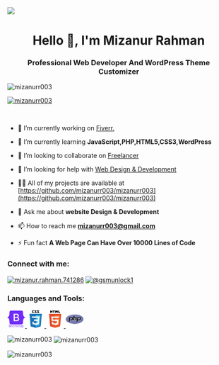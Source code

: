 <img src="https://www.canva.com/design/DAGu2FX9RdQ/RqA7bCVWOIDG53QNO7JU6Q/edit?utm_content=DAGu2FX9RdQ&utm_campaign=designshare&utm_medium=link2&utm_source=sharebutton">
<h1 align="center">Hello 👋, I'm Mizanur Rahman</h1>
<h3 align="center">Professional Web Developer And WordPress Theme Customizer</h3>

<p align="left"> <img src="https://komarev.com/ghpvc/?username=mizanurr003&label=Profile%20views&color=0e75b6&style=flat" alt="mizanurr003" /> </p>

<p align="left"> <a href="https://github.com/ryo-ma/github-profile-trophy"><img src="https://github-profile-trophy.vercel.app/?username=mizanurr003" alt="mizanurr003" /></a> </p>

<p align="left"> <a href="https://twitter.com/" target="blank"><img src="https://img.shields.io/twitter/follow/?logo=twitter&style=for-the-badge" alt="" /></a> </p>

- 🔭 I’m currently working on [Fiverr.](https://www.fiverr.com/mizanurr003/buying?source=avatar_menu_profile)

- 🌱 I’m currently learning **JavaScript,PHP,HTML5,CSS3,WordPress**

- 👯 I’m looking to collaborate on [Freelancer](https://github.com/mizanurr003/mizanurr003)

- 🤝 I’m looking for help with [Web Design & Development](https://www.freelancer.com/u/mizanurr003)

- 👨‍💻 All of my projects are available at [https://github.com/mizanurr003/mizanurr003](https://github.com/mizanurr003/mizanurr003)

- 💬 Ask me about **website Design & Development**

- 📫 How to reach me **mizanurr003@gmail.com**

- ⚡ Fun fact **A Web Page Can Have Over 10000 Lines of Code**

<h3 align="left">Connect with me:</h3>
<p align="left">
<a href="https://fb.com/mizanur.rahman.741286" target="blank"><img align="center" src="https://raw.githubusercontent.com/rahuldkjain/github-profile-readme-generator/master/src/images/icons/Social/facebook.svg" alt="mizanur.rahman.741286" height="30" width="40" /></a>
<a href="https://www.youtube.com/c/@gsmunlock1" target="blank"><img align="center" src="https://raw.githubusercontent.com/rahuldkjain/github-profile-readme-generator/master/src/images/icons/Social/youtube.svg" alt="@gsmunlock1" height="30" width="40" /></a>
</p>

<h3 align="left">Languages and Tools:</h3>
<p align="left"> <a href="https://getbootstrap.com" target="_blank" rel="noreferrer"> <img src="https://raw.githubusercontent.com/devicons/devicon/master/icons/bootstrap/bootstrap-plain-wordmark.svg" alt="bootstrap" width="40" height="40"/> </a> <a href="https://www.w3schools.com/css/" target="_blank" rel="noreferrer"> <img src="https://raw.githubusercontent.com/devicons/devicon/master/icons/css3/css3-original-wordmark.svg" alt="css3" width="40" height="40"/> </a> <a href="https://www.w3.org/html/" target="_blank" rel="noreferrer"> <img src="https://raw.githubusercontent.com/devicons/devicon/master/icons/html5/html5-original-wordmark.svg" alt="html5" width="40" height="40"/> </a> <a href="https://www.php.net" target="_blank" rel="noreferrer"> <img src="https://raw.githubusercontent.com/devicons/devicon/master/icons/php/php-original.svg" alt="php" width="40" height="40"/> </a> </p>

<p><img align="left" src="https://github-readme-stats.vercel.app/api/top-langs?username=mizanurr003&show_icons=true&locale=en&layout=compact" alt="mizanurr003" /></p>

<p>&nbsp;<img align="center" src="https://github-readme-stats.vercel.app/api?username=mizanurr003&show_icons=true&locale=en" alt="mizanurr003" /></p>

<p><img align="center" src="https://github-readme-streak-stats.herokuapp.com/?user=mizanurr003&" alt="mizanurr003" /></p>

